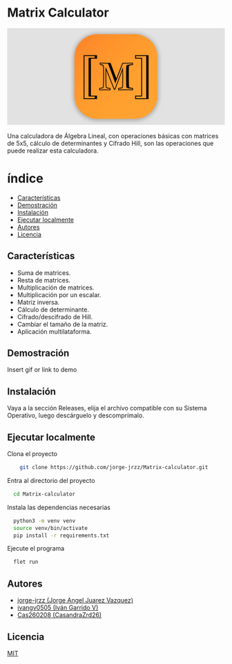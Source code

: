 # Matrix Calculator

<p align="center"> <img src="Extra/images/header.png"/> </p>

Una calculadora de Álgebra Lineal, con operaciones básicas con matrices de 5x5, cálculo de determinantes y Cifrado Hill, son las operaciones que puede realizar esta calculadora.

# índice

- [Características](#características)
- [Demostración](#demostración)
- [Instalación](#instalación)
- [Ejecutar localmente](#ejecutar-localmente)
- [Autores](#autores)
- [Licencia](#licencia)

## Características

- Suma de matrices.
- Resta de matrices.
- Multiplicación de matrices.
- Multiplicación por un escalar.
- Matriz inversa.
- Cálculo de determinante.
- Cifrado/descifrado de Hill.
- Cambiar el tamaño de la matriz.
- Aplicación multilataforma.

## Demostración

Insert gif or link to demo

## Instalación

Vaya a la sección Releases, elija el archivo compatible con su Sistema Operativo, luego descárguelo y descomprímalo.

## Ejecutar localmente

Clona el proyecto

```bash
    git clone https://github.com/jorge-jrzz/Matrix-calculator.git
```

Entra al directorio del proyecto

```bash
  cd Matrix-calculator
```

Instala las dependencias necesarias

```bash
  python3 -m venv venv
  source venv/bin/activate
  pip install -r requirements.txt
```

Ejecute el programa

```bash
  flet run
```

## Autores

- [jorge-jrzz (Jorge Angel Juarez Vazquez)](https://github.com/jorge-jrzz)
- [ivangv0505 (Iván Garrido V)](https://github.com/ivangv0505)
- [Cas260208 (CasandraZrd26)](https://github.com/Cas260208)

## Licencia

[MIT](https://choosealicense.com/licenses/mit/)
